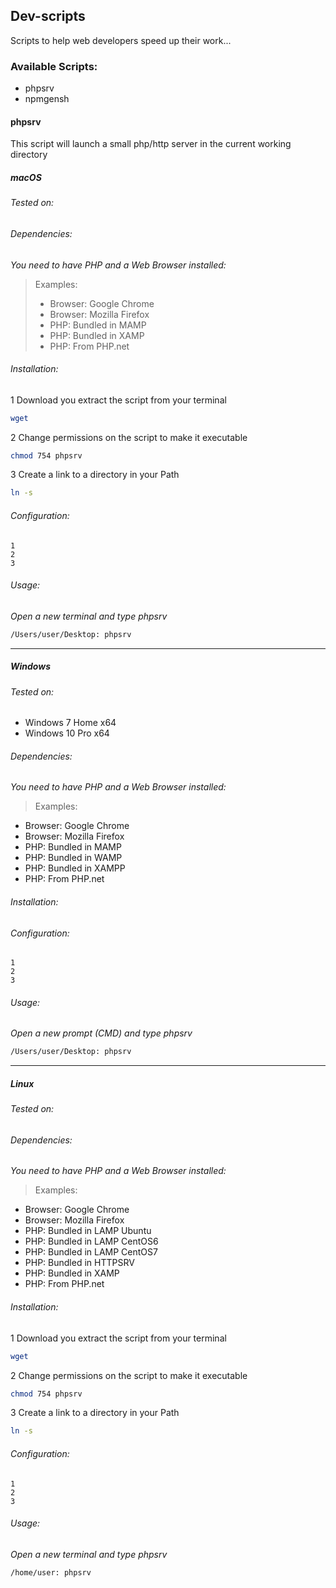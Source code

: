 ## Dev-scripts
Scripts to help web developers speed up their work...

### Available Scripts:
* phpsrv
* npmgensh

#### phpsrv
This script will launch a small php/http server in the current working directory

##### macOS

###### Tested on:

###### Dependencies:
_You need to have PHP and a Web Browser installed:_ 
> Examples:
> - Browser: Google Chrome
> - Browser: Mozilla Firefox
> - PHP: Bundled in MAMP
> - PHP: Bundled in XAMP
> - PHP: From PHP.net

###### Installation:
1 Download you extract the script from your terminal
```BASH
wget
```
2 Change permissions on the script to make it executable
```BASH
chmod 754 phpsrv
```
3 Create a link to a directory in your Path
```BASH
ln -s
```
###### Configuration:
```
1
2
3
```
###### Usage:
_Open a new terminal and type phpsrv_
```BASH
/Users/user/Desktop: phpsrv
```
---
##### Windows

###### Tested on:
- Windows 7 Home x64
- Windows 10 Pro x64

###### Dependencies:
_You need to have PHP and a Web Browser installed:_ 
> Examples:
- Browser: Google Chrome
- Browser: Mozilla Firefox
- PHP: Bundled in MAMP
- PHP: Bundled in WAMP
- PHP: Bundled in XAMPP
- PHP: From PHP.net

###### Installation:

###### Configuration:
```
1
2
3
```
###### Usage:
_Open a new prompt (CMD) and type phpsrv_
```BASH
/Users/user/Desktop: phpsrv
```
---

##### Linux

###### Tested on:

###### Dependencies:
_You need to have PHP and a Web Browser installed:_ 
> Examples:
- Browser: Google Chrome
- Browser: Mozilla Firefox
- PHP: Bundled in LAMP Ubuntu
- PHP: Bundled in LAMP CentOS6
- PHP: Bundled in LAMP CentOS7
- PHP: Bundled in HTTPSRV
- PHP: Bundled in XAMP
- PHP: From PHP.net

###### Installation:
1 Download you extract the script from your terminal
```BASH
wget
```
2 Change permissions on the script to make it executable
```BASH
chmod 754 phpsrv
```
3 Create a link to a directory in your Path
```BASH
ln -s
```
###### Configuration:
```
1
2
3
```
###### Usage:
_Open a new terminal and type phpsrv_
```BASH
/home/user: phpsrv
```